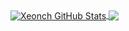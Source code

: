 <a href="https://github.com/Xeonch">
  <img align="center" src="https://github-readme-stats-sigma-five.vercel.app/api?username=XeonCh&count_private=true&show_icons=true&hide_border=false&custom_title=MulqiGaming64%20Github%20Stats&include_all_commits=true&hide=issues&theme=tokyonight" alt="Xeonch GitHub Stats" />
</a>
<a href="https://github.com/XanderID">
  <img align="center" src="https://github-readme-stats-sigma-five.vercel.app/api/top-langs/?username=Xeonch&layout=compact&hide_border=false&theme=tokyonight" />
</a>
<!---
XeonCh/XeonCh is a ✨ special ✨ repository because its `README.md` (this file) appears on your GitHub profile.
You can click the Preview link to take a look at your changes.
--->

